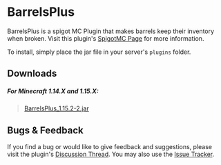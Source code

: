 # BarrelsPlus

BarrelsPlus is a spigot MC Plugin that makes barrels keep their inventory when broken. Visit this
plugin's [SpigotMC Page](https://www.spigotmc.org/resources/barrelsplus.67224/) for more information.

To install, simply place the jar file in your server's `plugins` folder.

## Downloads

##### For Minecraft 1.14.X and 1.15.X:
> [BarrelsPlus_1.15.2-2.jar](https://github.com/Cynadyde/BarrelsPlus/raw/master/builds/BarrelsPlus_1.15.2-2.jar)

## Bugs & Feedback

If you find a bug or would like to give feedback and suggestions, please visit
the plugin's [Discussion Thread](https://www.spigotmc.org/threads/barrelsplus.372138/).
You may also use the [Issue Tracker](https://github.com/Cynadyde/BarrelsPlus/issues).
